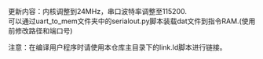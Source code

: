 更新内容：内核调整到24MHz，串口波特率调整至115200.  
可以通过uart_to_mem文件夹中的serialout.py脚本装载dat文件到指令RAM.(使用前修改路径和端口号)  

注意：在编译用户程序时请使用本仓库主目录下的link.ld脚本进行链接。
